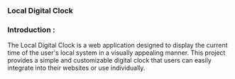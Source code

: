 ### Local Digital Clock

### Introduction : 

The Local Digital Clock is a web application designed to display the current time of the user's local system in a visually appealing manner. This project provides a simple and customizable digital clock that users can easily integrate into their websites or use individually.

